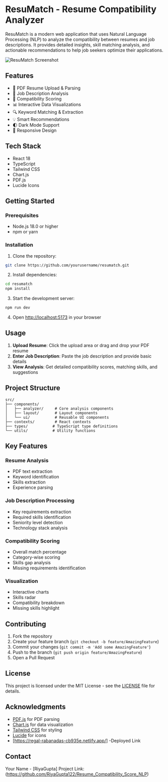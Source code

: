# ResuMatch - Resume Compatibility Analyzer

ResuMatch is a modern web application that uses Natural Language Processing (NLP) to analyze the compatibility between resumes and job descriptions. It provides detailed insights, skill matching analysis, and actionable recommendations to help job seekers optimize their applications.

![ResuMatch Screenshot](https://images.pexels.com/photos/590016/pexels-photo-590016.jpeg)

## Features

- 📄 PDF Resume Upload & Parsing
- 💼 Job Description Analysis
- 🎯 Compatibility Scoring
- 📊 Interactive Data Visualizations
- 🔍 Keyword Matching & Extraction
- 💡 Smart Recommendations
- 🌓 Dark Mode Support
- 📱 Responsive Design

## Tech Stack

- React 18
- TypeScript
- Tailwind CSS
- Chart.js
- PDF.js
- Lucide Icons

## Getting Started

### Prerequisites

- Node.js 18.0 or higher
- npm or yarn

### Installation

1. Clone the repository:
```bash
git clone https://github.com/yourusername/resumatch.git
```

2. Install dependencies:
```bash
cd resumatch
npm install
```

3. Start the development server:
```bash
npm run dev
```

4. Open [http://localhost:5173](http://localhost:5173) in your browser

## Usage

1. **Upload Resume**: Click the upload area or drag and drop your PDF resume
2. **Enter Job Description**: Paste the job description and provide basic details
3. **View Analysis**: Get detailed compatibility scores, matching skills, and suggestions

## Project Structure

```
src/
├── components/
│   ├── analyzer/     # Core analysis components
│   ├── layout/       # Layout components
│   └── ui/           # Reusable UI components
├── contexts/         # React contexts
├── types/           # TypeScript type definitions
└── utils/           # Utility functions
```

## Key Features

### Resume Analysis
- PDF text extraction
- Keyword identification
- Skills extraction
- Experience parsing

### Job Description Processing
- Key requirements extraction
- Required skills identification
- Seniority level detection
- Technology stack analysis

### Compatibility Scoring
- Overall match percentage
- Category-wise scoring
- Skills gap analysis
- Missing requirements identification

### Visualization
- Interactive charts
- Skills radar
- Compatibility breakdown
- Missing skills highlight

## Contributing

1. Fork the repository
2. Create your feature branch (`git checkout -b feature/AmazingFeature`)
3. Commit your changes (`git commit -m 'Add some AmazingFeature'`)
4. Push to the branch (`git push origin feature/AmazingFeature`)
5. Open a Pull Request

## License

This project is licensed under the MIT License - see the [LICENSE](LICENSE) file for details.

## Acknowledgments

- [PDF.js](https://mozilla.github.io/pdf.js/) for PDF parsing
- [Chart.js](https://www.chartjs.org/) for data visualization
- [Tailwind CSS](https://tailwindcss.com/) for styling
- [Lucide](https://lucide.dev/) for icons
- [https://regal-rabanadas-cb935e.netlify.app/]  -Deployed Link
## Contact

Your Name - [RiyaGupta]
Project Link: (https://github.com/RiyaGupta122/Resume_Compatibility_Score_NLP)

